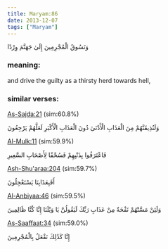 ```yaml
---
title: Maryam:86
date: 2013-12-07
tags: ["Maryam"]
---
```

وَنَسُوقُ الْمُجْرِمِينَ إِلَىٰ جَهَنَّمَ وِرْدًا
### meaning: 
and drive the guilty as a thirsty herd towards hell,
### similar verses: 

[As-Sajda:21](/32/21) (sim:60.8%)

وَلَنُذِيقَنَّهُمْ مِنَ الْعَذَابِ الْأَدْنَىٰ دُونَ الْعَذَابِ الْأَكْبَرِ لَعَلَّهُمْ يَرْجِعُونَ

[Al-Mulk:11](/67/11) (sim:59.9%)

فَاعْتَرَفُوا بِذَنْبِهِمْ فَسُحْقًا لِأَصْحَابِ السَّعِيرِ

[Ash-Shu'araa:204](/26/204) (sim:59.7%)

أَفَبِعَذَابِنَا يَسْتَعْجِلُونَ

[Al-Anbiyaa:46](/21/46) (sim:59.5%)

وَلَئِنْ مَسَّتْهُمْ نَفْحَةٌ مِنْ عَذَابِ رَبِّكَ لَيَقُولُنَّ يَا وَيْلَنَا إِنَّا كُنَّا ظَالِمِينَ

[As-Saaffaat:34](/37/34) (sim:59.0%)

إِنَّا كَذَٰلِكَ نَفْعَلُ بِالْمُجْرِمِينَ
